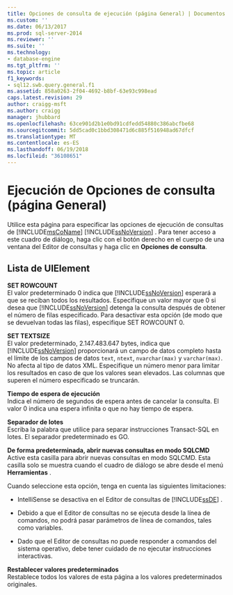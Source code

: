 ```yaml
---
title: Opciones de consulta de ejecución (página General) | Documentos de Microsoft
ms.custom: ''
ms.date: 06/13/2017
ms.prod: sql-server-2014
ms.reviewer: ''
ms.suite: ''
ms.technology:
- database-engine
ms.tgt_pltfrm: ''
ms.topic: article
f1_keywords:
- sql12.swb.query.general.f1
ms.assetid: 858a0263-2f04-4692-b8bf-63e93c998ead
caps.latest.revision: 29
author: craigg-msft
ms.author: craigg
manager: jhubbard
ms.openlocfilehash: 63ce901d2b1e0bd91cdfedd54880c386abcfbe68
ms.sourcegitcommit: 5dd5cad0c1bbd308471d6c885f516948ad67dfcf
ms.translationtype: MT
ms.contentlocale: es-ES
ms.lasthandoff: 06/19/2018
ms.locfileid: "36108651"
---
```

# <a name="query-options-execution-general-page"></a>Ejecución de Opciones de consulta (página General)
  Utilice esta página para especificar las opciones de ejecución de consultas de [!INCLUDE[msCoName](../includes/msconame-md.md)] [!INCLUDE[ssNoVersion](../includes/ssnoversion-md.md)] . Para tener acceso a este cuadro de diálogo, haga clic con el botón derecho en el cuerpo de una ventana del Editor de consultas y haga clic en **Opciones de consulta**.  
  
## <a name="uielement-list"></a>Lista de UIElement  
 **SET ROWCOUNT**  
 El valor predeterminado 0 indica que [!INCLUDE[ssNoVersion](../includes/ssnoversion-md.md)] esperará a que se reciban todos los resultados. Especifique un valor mayor que 0 si desea que [!INCLUDE[ssNoVersion](../includes/ssnoversion-md.md)] detenga la consulta después de obtener el número de filas especificado. Para desactivar esta opción (de modo que se devuelvan todas las filas), especifique SET ROWCOUNT 0.  
  
 **SET TEXTSIZE**  
 El valor predeterminado, 2.147.483.647 bytes, indica que [!INCLUDE[ssNoVersion](../includes/ssnoversion-md.md)] proporcionará un campo de datos completo hasta el límite de los campos de datos `text`, `ntext`, `nvarchar(max)` y `varchar(max)`. No afecta al tipo de datos XML. Especifique un número menor para limitar los resultados en caso de que los valores sean elevados. Las columnas que superen el número especificado se truncarán.  
  
 **Tiempo de espera de ejecución**  
 Indica el número de segundos de espera antes de cancelar la consulta. El valor 0 indica una espera infinita o que no hay tiempo de espera.  
  
 **Separador de lotes**  
 Escriba la palabra que utilice para separar instrucciones Transact-SQL en lotes. El separador predeterminado es GO.  
  
 **De forma predeterminada, abrir nuevas consultas en modo SQLCMD**  
 Active esta casilla para abrir nuevas consultas en modo SQLCMD. Esta casilla solo se muestra cuando el cuadro de diálogo se abre desde el menú **Herramientas** .  
  
 Cuando seleccione esta opción, tenga en cuenta las siguientes limitaciones:  
  
-   IntelliSense se desactiva en el Editor de consultas de [!INCLUDE[ssDE](../includes/ssde-md.md)] .  
  
-   Debido a que el Editor de consultas no se ejecuta desde la línea de comandos, no podrá pasar parámetros de línea de comandos, tales como variables.  
  
-   Dado que el Editor de consultas no puede responder a comandos del sistema operativo, debe tener cuidado de no ejecutar instrucciones interactivas.  
  
 **Restablecer valores predeterminados**  
 Restablece todos los valores de esta página a los valores predeterminados originales.  
  
  